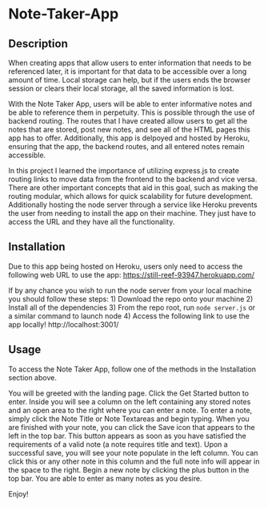 # Note-Taker-App

## Description

When creating apps that allow users to enter information that needs to be referenced later, it is important for that data to be accessible over a long amount of time. Local storage can help, but if the users ends the browser session or clears their local storage, all the saved information is lost. 

With the Note Taker App, users will be able to enter informative notes and be able to reference them in perpetuity. This is possible through the use of backend routing. The routes that I have created allow users to get all the notes that are stored, post new notes, and see all of the HTML pages this app has to offer. Additionally, this app is delpoyed and hosted by Heroku, ensuring that the app, the backend routes, and all entered notes remain accessible.

In this project I learned the importance of utilizing express.js to create routing links to move data from the frontend to the backend and vice versa. There are other important concepts that aid in this goal, such as making the routing modular, which allows for quick scalability for future development. Additionally hosting the node server through a service like Heroku prevents the user from needing to install the app on their machine. They just have to access the URL and they have all the functionality.

## Installation

Due to this app being hosted on Heroku, users only need to access the following web URL to use the app: https://still-reef-93947.herokuapp.com/

If by any chance you wish to run the node server from your local machine you should follow these steps:
    1) Download the repo onto your machine
    2) Install all of the dependencies
    3) From the repo root, run `node server.js` or a similar command to launch node
    4) Access the following link to use the app locally! http://localhost:3001/

## Usage

To access the Note Taker App, follow one of the methods in the Installation section above.

You will be greeted with the landing page. Click the Get Started button to enter. Inside you will see a column on the left containing any stored notes and an open area to the right where you can enter a note. To enter a note, simply click the Note Title or Note Textareas and begin typing. When you are finished with your note, you can click the Save icon that appears to the left in the top bar. This button appears as soon as you have satisfied the requirements of a valid note (a note requires title and text). Upon a successful save, you will see your note populate in the left column. You can click this or any other note in this column and the full note info will appear in the space to the right. Begin a new note by clicking the plus button in the top bar. You are able to enter as many notes as you desire.

Enjoy!

